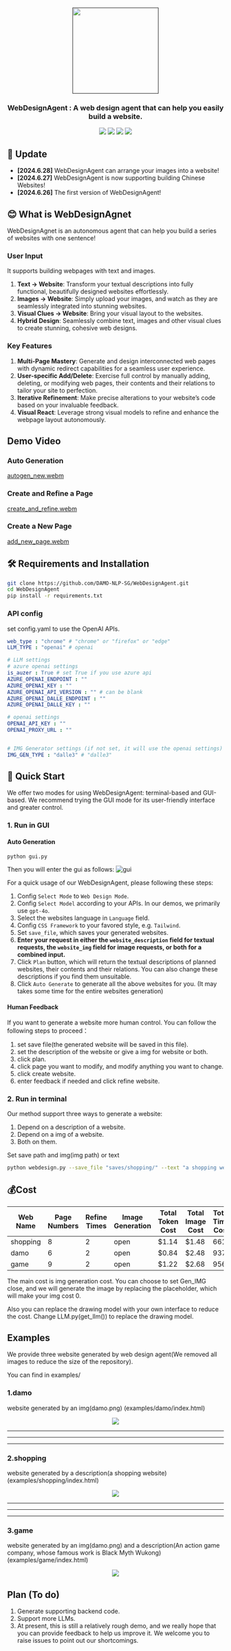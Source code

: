 <p align="center">
<a href=""><img src="assets/logo.jpg"" width="200px"></a> 
</p>

<h3 align="center">
WebDesignAgent : A web design agent that can help you easily build a website.
</h3>

<p align="center">
<a href="https://opensource.org/license/apache-2-0"><img src="https://img.shields.io/badge/Code%20License-Apache_2.0-green.svg"></a>
<a href="https://github.com/DAMO-NLP-SG"><img src="https://img.shields.io/badge/Institution-DAMO-red"></a>
<a href="[https://github.com/DAMO-NLP-SG](https://github.com/DAMO-NLP-SG/WebDesignAgent/issues)"><img src="https://img.shields.io/bitbucket/issues/DAMO-NLP-SG/WebDesignAgent"></a>
<a><img src="https://hits.dwyl.com/DAMO-NLP-SG/WebDesignAgent.svg?style=flat-square&show=unique"></a>
</p>

##  📰 Update
* **[2024.6.28]** WebDesignAgent can arrange your images into a website!
* **[2024.6.27]** WebDesignAgent is now supporting building Chinese Websites!
* **[2024.6.26]**  The first version of WebDesignAgent!
  
## 😊 What is WebDesignAgnet
WebDesignAgnet is an autonomous agent that can help you build a series of websites with one sentence!

### User Input
It supports building webpages with text and images.
1. **Text → Website**: Transform your textual descriptions into fully functional, beautifully designed websites effortlessly.
2. **Images → Website**: Simply upload your images, and watch as they are seamlessly integrated into stunning websites.
3. **Visual Clues → Website**: Bring your visual layout to the websites.
4. **Hybrid Design**: Seamlessly combine text, images and other visual clues to create stunning, cohesive web designs.

### Key Features
1. **Multi-Page Mastery**: Generate and design interconnected web pages with dynamic redirect capabilities for a seamless user experience.
2. **User-specific Add/Delete**: Exercise full control by manually adding, deleting, or modifying web pages, their contents and their relations to tailor your site to perfection.
3. **Iterative Refinement**: Make precise alterations to your website’s code based on your invaluable feedback.
4. **Visual React**: Leverage strong visual models to refine and enhance the webpage layout autonomously.


## Demo Video
### Auto Generation
[autogen_new.webm](https://github.com/DAMO-NLP-SG/WebDesignAgent/assets/109561120/5c6eee6f-2692-420b-8c3c-681de8323b86)


### Create and Refine a Page
[create_and_refine.webm](https://github.com/DAMO-NLP-SG/WebDesignAgent/assets/109561120/d2d4dc62-9737-4757-a64a-4730ae048ee8)


### Create a New Page
[add_new_page.webm](https://github.com/DAMO-NLP-SG/WebDesignAgent/assets/109561120/1fbea13f-dd2f-43a3-8a67-9297fcb733ff)



## 🛠️ Requirements and Installation
```bash
git clone https://github.com/DAMO-NLP-SG/WebDesignAgent.git
cd WebDesignAgent
pip install -r requirements.txt
```

### API config
set config.yaml to use the OpenAI APIs.
```yaml
web_type : "chrome" # "chrome" or "firefox" or "edge"
LLM_TYPE : "openai" # openai

# LLM settings
# azure openai settings
is_auzer : True # set True if you use azure api
AZURE_OPENAI_ENDPOINT : ""
AZURE_OPENAI_KEY : ""
AZURE_OPENAI_API_VERSION : "" # can be blank
AZURE_OPENAI_DALLE_ENDPOINT : ""
AZURE_OPENAI_DALLE_KEY : ""

# openai settings
OPENAI_API_KEY : ""
OPENAI_PROXY_URL : ""


# IMG Generator settings (if not set, it will use the openai settings)
IMG_GEN_TYPE : "dalle3" # "dalle3"
```

## 🚀 Quick Start
We offer two modes for using WebDesignAgent: terminal-based and GUI-based. We recommend trying the GUI mode for its user-friendly interface and greater control.


### 1. Run in GUI
#### Auto Generation
```python
python gui.py
```
Then you will enter the gui as follows:
<img alt="gui" src="assets/gui.png">

For a quick usage of our WebDesignAgent, please following these steps:
1. Config `Select Mode` to `Web Design Mode`.
2. Config `Select Model` according to your APIs. In our demos, we primarily use `gpt-4o`.
3. Select the websites language in `Language` field.
4. Config `CSS Framework` to your favored style, e.g. `Tailwind`.
5. Set `save_file`, which saves your generated websites.
6. **Enter your request in either the `website_description` field for textual requests, the `website_img` field for image requests, or both for a combined input.**
7. Click `Plan` button, which will return the textual descriptions of planned websites, their contents and their relations. You can also change these descriptions if you find them unsuitable.
8. Click `Auto Generate` to generate all the above websites for you. (It may takes some time for the entire websites generation)

#### Human Feedback
If you want to generate a website more human control. You can follow the following steps to proceed：

1. set save file(the generated website will be saved in this file).
2. set the description of the website or give a img for website or both.
3. click plan.
4. click page you want to modify, and modify anything you want to change.
5. click create website.
6. enter feedback if needed and click refine website.

### 2. Run in terminal
Our method support three ways to generate a website: 

1. Depend on a description of a website.
2. Depend on a img of a website.
3. Both on them.


Set save path and img(img path) or text
```bash
python webdesign.py --save_file "saves/shopping/" --text "a shopping website"  --refine_times 2
```



## 💰Cost
| Web Name  | Page Numbers | Refine Times | Image Generation | Total Token Cost | Total Image Cost | Total Time Cost |
|-----------|--------------|--------------|------------------|------------------|------------------|-----------------|
| shopping  | 8            | 2            | open             | $1.14            | $1.48            | 661s            |
| damo      | 6            | 2            | open             | $0.84            | $2.48            | 937s            |
| game      | 9            | 2            | open             | $1.22            | $2.68            | 956s            |


The main cost is img generation cost.
You can choose to set Gen_IMG close, and we will generate the image by replacing the placeholder, which will make your img cost 0.

Also you can replace the drawing model with your own interface to reduce the cost.
Change LLM.py(get_llm()) to replace the drawing model.

## Examples
We provide three website generated by web design agent(We removed all images to reduce the size of the repository).

You can find in examples/

### 1.damo
website generated by an img(damo.png) (examples/damo/index.html)
<p align="center">
<a href=""><img src="assets/damo.png"></a>
</p>

---
---
---

### 2.shopping
website generated by a description(a shopping website) (examples/shopping/index.html)
<p align="center">
<a href=""><img src="assets/shopping.png"></a>
</p>

---
---
---


### 3.game
website generated by an img(damo.png) and a description(An action game company, whose famous work is Black Myth Wukong) (examples/game/index.html)

<p align="center">
<a href=""><img src="assets/game.png"></a>
</p>

## Plan (To do)

1. Generate supporting backend code.
2. Support more LLMs.
3. At present, this is still a relatively rough demo, and we really hope that you can provide feedback to help us improve it. We welcome you to raise issues to point out our shortcomings.
